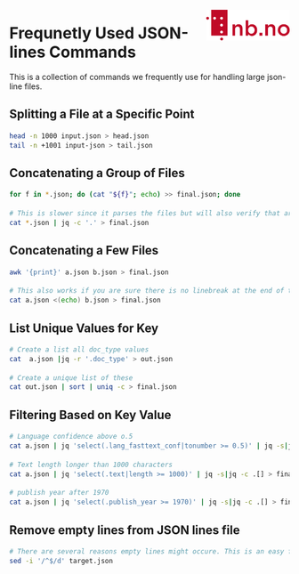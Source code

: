 [<img align="right" width="150px" src="../images/nblogo.png">](https://ai.nb.no)
# Frequnetly Used JSON-lines Commands
This is a collection of commands we frequently use for handling large json-line files.

## Splitting a File at a Specific Point
```bash
head -n 1000 input.json > head.json
tail -n +1001 input-json > tail.json
```

## Concatenating a Group of Files
```bash
for f in *.json; do (cat "${f}"; echo) >> final.json; done

# This is slower since it parses the files but will also verify that are no json errors
cat *.json | jq -c '.' > final.json
```

## Concatenating a Few Files
```bash
awk '{print}' a.json b.json > final.json

# This also works if you are sure there is no linebreak at the end of the file
cat a.json <(echo) b.json > final.json
```

## List Unique Values for Key
```bash
# Create a list all doc_type values
cat  a.json |jq -r '.doc_type' > out.json

# Create a unique list of these
cat out.json | sort | uniq -c > final.json
```

## Filtering Based on Key Value
```bash
# Language confidence above o.5
cat a.json | jq 'select(.lang_fasttext_conf|tonumber >= 0.5)' | jq -s|jq -c .[] > final.json

# Text length longer than 1000 characters
cat a.json | jq 'select(.text|length >= 1000)' | jq -s|jq -c .[] > final.json

# publish year after 1970
cat a.json | jq 'select(.publish_year >= 1970)' | jq -s|jq -c .[] > final.json
```


## Remove empty lines from JSON lines file
```bash
# There are several reasons empty lines might occure. This is an easy fix. The fix is done in place.
sed -i '/^$/d' target.json
```




